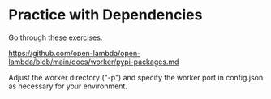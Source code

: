 # Practice with Dependencies

Go through these exercises:

https://github.com/open-lambda/open-lambda/blob/main/docs/worker/pypi-packages.md

Adjust the worker directory ("-p") and specify the worker port in
config.json as necessary for your environment.